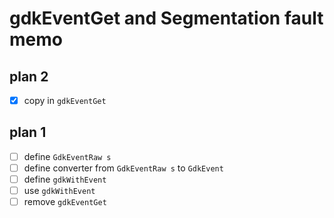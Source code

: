 gdkEventGet and Segmentation fault memo
=======================================

plan 2
------

* [x] copy in `gdkEventGet`

plan 1
------

* [ ] define `GdkEventRaw s`
* [ ] define converter from `GdkEventRaw s` to `GdkEvent`
* [ ] define `gdkWithEvent`
* [ ] use `gdkWithEvent`
* [ ] remove `gdkEventGet`
